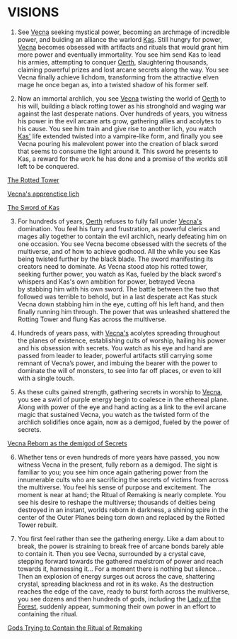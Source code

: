 # VISIONS

1. See [Vecna](<../NPC's/Vecna.html>) seeking mystical power, becoming an archmage of incredible power, and buiding an alliance the warlord [Kas](<../NPC's/Kas.html>).  Still hungry for power, [Vecna](<../NPC's/Vecna.html>)  becomes obsessed with artifacts and rituals that would grant him more power and eventually immortality. You see him send Kas to lead his armies, attempting to conquer [Oerth](<../LOCATIONS/Material Plane/Oerth/Oerth.html>), slaughtering thousands, claiming powerful prizes and lost arcane secrets along the way. You see Vecna finally achieve lichdom, transforming from the attractive elven mage he once began as, into a twisted shadow of his former self.

2. Now an immortal archlich, you see [Vecna](<../NPC's/Vecna.html>) twisting the world of [Oerth](<../LOCATIONS/Material Plane/Oerth/Oerth.html>) to his will, building a black rotting tower as his stronghold and waging war against the last desperate nations. Over hundreds of years, you witness his power in the evil arcane arts grow, gathering allies and acolytes to his cause. You see him train and give rise to another lich, you watch [Kas'](<../NPC's/Kas.html>) life extended twisted into a vampire-like form, and finally you see Vecna pouring his malevolent power into the creation of black sword that seems to consume the light around it. This sword he presents to Kas, a reward for the work he has done and a promise of the worlds still left to be conquered.

[The Rotted Tower](<../IMAGES/00.0 Vecna's Tower.jpg>)

[Vecna's apprenctice lich](<../IMAGES/00.1 Acererak.jpg>)

[The Sword of Kas](<../IMAGES/00 - sword of kas.webp>)


3. For hundreds of years, [Oerth](<../LOCATIONS/Material Plane/Oerth/Oerth.html>) refuses to fully fall under [Vecna's](<../NPC's/Vecna.html>) domination. You feel his furry and frustration, as powerful clerics and mages ally together to contain the evil archlich, nearly defeating him on one occasion. You see Vecna become obsessed with the secrets of the multiverse, and of how to achieve godhood. All the while you see Kas being twisted further by the black blade. The sword manifesting its creators need to dominate. As Vecna stood atop his rotted tower, seeking further power, you watch as Kas, fueled by the black sword's whispers and Kas's own ambition for power, betrayed Vecna by stabbing him with his own sword. The battle between the two that followed was terrible to behold, but in a last desperate act Kas stuck Vecna down stabbing him in the eye, cutting off his left hand, and then finally running him through. The power that was unleashed shattered the Rotting Tower and flung Kas across the multiverse.

4. Hundreds of years pass, with [Vecna's](<../NPC's/Vecna.html>) acolytes spreading throughout the planes of existence, establishing cults of worship, hailing his power and his obsession with secrets. You watch as his eye and hand are passed from leader to leader, powerful artifacts still carrying some remnant of Vecna’s power, and imbuing the bearer with the power to dominate the will of monsters, to see into far off places, or even to kill with a single touch.

5. As these cults gained strength, gathering secrets in worship to [Vecna](<../NPC's/Vecna.html>), you see a swirl of purple energy begin to coalesce in the ethereal plane. Along with power of the eye and hand acting as a link to the evil arcane magic that sustained Vecna, you watch as the twisted form of the archlich solidifies once again, now as a demigod, fueled by the power of secrets.

[Vecna Reborn as the demigod of Secrets](<../00.2 Vecna rises.jpg>)

6. Whether tens or even hundreds of more years have passed, you now witness Vecna in the present, fully reborn as a demigod. The sight is familiar to you; you see him once again gathering power from the innumerable cults who are sacrificing the secrets of victims from across the multiverse. You feel his sense of purpose and excitement. The moment is near at hand; the Ritual of Remaking is nearly complete. You see his desire to reshape the multiverse; thousands of deities being destroyed in an instant, worlds reborn in darkness, a shining spire in the center of the Outer Planes being torn down and replaced by the Rotted Tower rebuilt.

7. You first feel rather than see the gathering energy. Like a dam about to break, the power is straining to break free of arcane bonds barely able to contain it. Then you see Vecna, surrounded by a crystal cave, stepping forward towards the gathered maelstrom of power and reach towards it, harnessing it… For a moment there is nothing but silence…Then an explosion of energy surges out across the cave, shattering crystal, spreading blackness and rot in its wake. As the destruction reaches the edge of the cave, ready to burst forth across the multiverse, you see dozens and then hundreds of gods, including the [Lady of the Forest](<../NPC's/Minor NPC's/Lady of the Forest.html>), suddenly appear, summoning their own power in an effort to containing the ritual.

[Gods Trying to Contain the Ritual of Remaking](<../00.3 Ritual of Remaking.jpg>)
